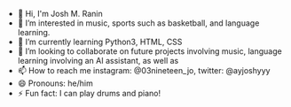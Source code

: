 - 👋 Hi, I'm Josh M. Ranin
- 👀 I’m interested in music, sports such as basketball, and language learning. 
- 🌱 I’m currently learning Python3, HTML, CSS
- 💞️ I’m looking to collaborate on future projects involving music, language learning involving an AI assistant, as well as 
- 📫 How to reach me instagram: @03nineteen_jo, twitter: @ayjoshyyy
- 😄 Pronouns: he/him
- ⚡ Fun fact: I can play drums and piano!

<!---
juswamacbook/juswamacbook is a ✨ special ✨ repository because its `README.md` (this file) appears on your GitHub profile.
You can click the Preview link to take a look at your changes.
--->
